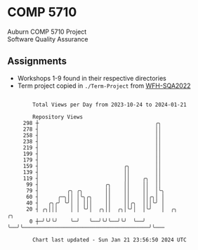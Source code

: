 # COMP 5710
Auburn COMP 5710 Project  
Software Quality Assurance

## Assignments
- Workshops 1-9 found in their respective directories
- Term project copied in `./Term-Project` from [WFH-SQA2022](https://github.com/wumphlett/WFH-SQA2022-AUBURN)

```

        Total Views per Day from 2023-10-24 to 2024-01-21

        Repository Views
     298 ┼                                     ╭╮
     278 ┤                                     ││
     258 ┤                                     ││
     238 ┤                                     ││
     219 ┤                                     ││
     199 ┤                                     ││
     179 ┤                                     ││
     159 ┤                           ╭╮        ││
     139 ┤                           ││        ││
     119 ┤                           ││    ╭╮  ││
      99 ┤                     ╭╮    ││    ││  ││
      79 ┤         ╭╮ ╭╮       ││    ││    ││  │╰╮
      60 ┤      ╭─╮││ │╰╮╭╮    ││    ││    ││╭╮│ │
      40 ┤   ╭╮╭╯ ╰╯│ │ │││    ││    ││╭╮  │││╰╯ │
      20 ┤ ╭╮│││    │ │ ╰╯│  ╭╮││  ╭╮│╰╯│  │╰╯   │  ╭╮                                        ╭╮
       0 ┼─╯╰╯╰╯    ╰─╯   ╰──╯╰╯╰──╯╰╯  ╰──╯     ╰──╯╰────────────────────────────────────────╯╰───

        Chart last updated - Sun Jan 21 23:56:50 2024 UTC
        
```
